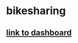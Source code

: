 # bikesharing
## [link to dashboard](https://public.tableau.com/app/profile/joshua.a.katz/viz/BikeShareAnalysis_16739965582890/BikeRepair?publish=yes)
